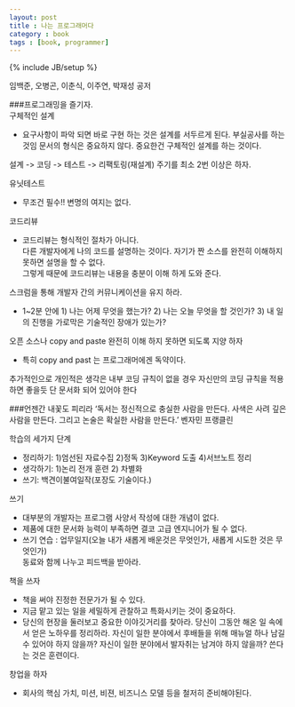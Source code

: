 ```yaml
---
layout: post
title : 나는 프로그래머다
category : book
tags : [book, programmer]
---
```

{% include JB/setup %}

임백준, 오병곤, 이춘식, 이주연, 박재성 공저

###프로그래밍을 즐기자.  
구체적인 설계  
  - 요구사항이 파악 되면 바로 구현 하는 것은 설계를 서두르게 된다. 부실공사를 하는 것임 문서의 형식은 중요하지 않다. 중요한건 구체적인 설계를 하는 것이다. 

설계 -> 코딩 -> 테스트 -> 리팩토링(재설계) 주기를 최소 2번 이상은 하자.  

유닛테스트  
  - 무조건 필수!! 변명의 여지는 없다.  

코드리뷰  
  - 코드리뷰는 형식적인 절차가 아니다.   
    다른 개발자에게 나의 코드를 설명하는 것이다. 자기가 짠 소스를 완전히 이해하지 못하면 설명을 할 수 없다.  
    그렇게 때문에 코드리뷰는 내용을 충분이 이해 하게 도와 준다.  

스크럼을 통해 개발자 간의 커뮤니케이션을 유지 하라.  
  - 1~2분 안에 1) 나는 어제 무엇을 했는가? 2) 나는 오늘 무엇을 할 것인가? 3) 내 일의 진행을 가로막은 기술적인 장애가 있는가?  
  
오픈 소스나 copy and paste  완전히 이해 하지 못하면 되도록 지양 하자  
  - 특히 copy and past 는 프로그래머에겐 독약이다.  

추가적인으로 개인적은 생각은 내부 코딩 규칙이 없을 경우 자신만의 코딩 규칙을 적용 하면 좋을듯 단 문서화 되어 있어야 한다


###언젠간 내꽃도 피리라
‘독서는 정신적으로 충실한 사람을 만든다. 사색은 사려 깊은 사람을 만든다. 그리고 논술은 확실한 사람을 만든다.’ 벤자민 프랭클린

학습의 세가지 단계  
  - 정리하기: 1)엄선된 자료수집 2)정독 3)Keyword 도출 4)서브노트 정리  
  - 생각하기: 1)논리 전개 훈련 2) 차별화  
  - 쓰기: 백견이불여일작(포장도 기술이다.)  

쓰기  
  - 대부분의 개발자는 프로그램 사양서 작성에 대한 개념이 없다.  
  - 제품에 대한 문서화 능력이 부족하면 결코 고급 엔지니어가 될 수 없다.  
  - 쓰기 연습 : 업무일지(오늘 내가 새롭게 배운것은 무엇인가, 새롭게 시도한 것은 무엇인가)  
    동료와 함께 나누고 피드백을 받아라.  

책을 쓰자
  - 책을 써야 진정한 전문가가 될 수 있다.
  - 지금 맡고 있는 일을 세밀하게 관찰하고 특화시키는 것이 중요하다.
  - 당신의 현장을 둘러보고 중요한 이야깃거리를 찾아라. 당신이 그동안 해온 일 속에서 얻은 노하우를 정리하라. 자신이 일한 분야에서 후배들을 위해 매뉴얼 하나 남길 수 있어야 하지 않을까? 자신이 일한 분야에서 발자취는 남겨야 하지 않을까? 쓴다는 것은 훈련이다.

창업을 하자
 - 회사의 핵심 가치, 미션, 비젼, 비즈니스 모델 등을 철저히 준비해야된다.
